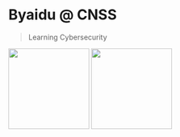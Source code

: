 # Byaidu @ CNSS

> Learning Cybersecurity

<div style="display:inline-block;">
<img src="https://github-readme-stats.vercel.app/api?username=Byaidu" style="height:160px">
<img src="https://github-readme-score-saber.vercel.app/api?uid=76561198973506571" style="height:160px">
</div>
